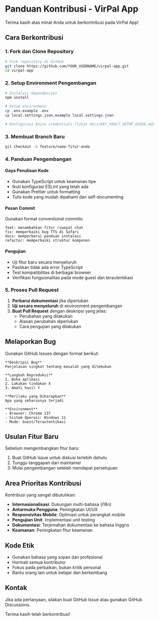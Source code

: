 # Panduan Kontribusi - VirPal App

Terima kasih atas minat Anda untuk berkontribusi pada VirPal App!

## Cara Berkontribusi

### 1. Fork dan Clone Repository

```bash
# Fork repository di GitHub
git clone https://github.com/YOUR_USERNAME/virpal-app.git
cd virpal-app
```

### 2. Setup Environment Pengembangan

```bash
# Instalasi dependencies
npm install

# Setup environment
cp .env.example .env
cp local.settings.json.example local.settings.json

# Konfigurasi Azure credentials (lihat docs/KEY_VAULT_SETUP_GUIDE.md)
```

### 3. Membuat Branch Baru

```bash
git checkout -b feature/nama-fitur-anda
```

### 4. Panduan Pengembangan

#### Gaya Penulisan Kode

- Gunakan TypeScript untuk keamanan tipe
- Ikuti konfigurasi ESLint yang telah ada
- Gunakan Prettier untuk formatting
- Tulis kode yang mudah dipahami dan self-documenting

#### Pesan Commit

Gunakan format conventional commits:

```
feat: menambahkan fitur riwayat chat
fix: memperbaiki bug TTS di Safari
docs: memperbarui panduan instalasi
refactor: memperbaiki struktur komponen
```

#### Pengujian

- Uji fitur baru secara menyeluruh
- Pastikan tidak ada error TypeScript
- Test kompatibilitas di berbagai browser
- Verifikasi fungsionalitas pada mode guest dan terautentikasi

### 5. Proses Pull Request

1. **Perbarui dokumentasi** jika diperlukan
2. **Uji secara menyeluruh** di environment pengembangan
3. **Buat Pull Request** dengan deskripsi yang jelas:
   - Perubahan yang dilakukan
   - Alasan perubahan diperlukan
   - Cara pengujian yang dilakukan

## Melaporkan Bug

Gunakan GitHub Issues dengan format berikut:

```
**Deskripsi Bug**
Penjelasan singkat tentang masalah yang ditemukan

**Langkah Reproduksi**
1. Buka aplikasi
2. Lakukan tindakan X
3. Amati hasil Y

**Perilaku yang Diharapkan**
Apa yang seharusnya terjadi

**Environment**
- Browser: Chrome 137
- Sistem Operasi: Windows 11
- Mode: Guest/Terautentikasi
```

## Usulan Fitur Baru

Sebelum mengembangkan fitur baru:

1. Buat GitHub Issue untuk diskusi terlebih dahulu
2. Tunggu tanggapan dari maintainer
3. Mulai pengembangan setelah mendapat persetujuan

## Area Prioritas Kontribusi

Kontribusi yang sangat dibutuhkan:

- **Internasionalisasi**: Dukungan multi-bahasa (i18n)
- **Antarmuka Pengguna**: Peningkatan UI/UX
- **Responsivitas Mobile**: Optimasi untuk perangkat mobile
- **Pengujian Unit**: Implementasi unit testing
- **Dokumentasi**: Terjemahan dokumentasi ke bahasa Inggris
- **Keamanan**: Peningkatan fitur keamanan

## Kode Etik

- Gunakan bahasa yang sopan dan profesional
- Hormati semua kontributor
- Fokus pada perbaikan, bukan kritik personal
- Bantu orang lain untuk belajar dan berkembang

## Kontak

Jika ada pertanyaan, silakan buat GitHub Issue atau gunakan GitHub Discussions.

Terima kasih telah berkontribusi!
